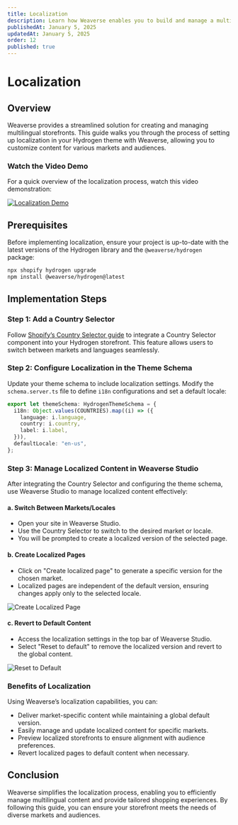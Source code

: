 ```yaml
---
title: Localization  
description: Learn how Weaverse enables you to build and manage a multilingual storefront effortlessly.  
publishedAt: January 5, 2025  
updatedAt: January 5, 2025  
order: 12  
published: true  
---
```


# Localization

## Overview

Weaverse provides a streamlined solution for creating and managing multilingual storefronts. This guide walks you through the process of setting up localization in your Hydrogen theme with Weaverse, allowing you to customize content for various markets and audiences.

### Watch the Video Demo

For a quick overview of the localization process, watch this video demonstration:

[![Localization Demo](https://img.youtube.com/vi/LJy_KxVeUcs/0.jpg)](https://www.youtube.com/watch?v=LJy_KxVeUcs)

## Prerequisites

Before implementing localization, ensure your project is up-to-date with the latest versions of the Hydrogen library and the `@weaverse/hydrogen` package:

```bash
npx shopify hydrogen upgrade
npm install @weaverse/hydrogen@latest
```

## Implementation Steps

### Step 1: Add a Country Selector

Follow [Shopify’s Country Selector guide](https://shopify.dev/docs/storefronts/headless/hydrogen/markets/country-selector) to integrate a Country Selector component into your Hydrogen storefront. This feature allows users to switch between markets and languages seamlessly.

### Step 2: Configure Localization in the Theme Schema

Update your theme schema to include localization settings. Modify the `schema.server.ts` file to define `i18n` configurations and set a default locale:

```typescript
export let themeSchema: HydrogenThemeSchema = {
  i18n: Object.values(COUNTRIES).map((i) => ({
    language: i.language,
    country: i.country,
    label: i.label,
  })),
  defaultLocale: "en-us",
};
```

### Step 3: Manage Localized Content in Weaverse Studio

After integrating the Country Selector and configuring the theme schema, use Weaverse Studio to manage localized content effectively:

#### a. **Switch Between Markets/Locales**
- Open your site in Weaverse Studio.
- Use the Country Selector to switch to the desired market or locale.
- You will be prompted to create a localized version of the selected page.

#### b. **Create Localized Pages**
- Click on "Create localized page" to generate a specific version for the chosen market.
- Localized pages are independent of the default version, ensuring changes apply only to the selected locale.

![Create Localized Page](https://cdn.shopify.com/s/files/1/0838/0052/3057/files/create_localized_page.png?v=1735900595)

#### c. **Revert to Default Content**
- Access the localization settings in the top bar of Weaverse Studio.
- Select "Reset to default" to remove the localized version and revert to the global content.

![Reset to Default](https://cdn.shopify.com/s/files/1/0838/0052/3057/files/reset_localization.png?v=1735900576)

### Benefits of Localization

Using Weaverse’s localization capabilities, you can:
- Deliver market-specific content while maintaining a global default version.
- Easily manage and update localized content for specific markets.
- Preview localized storefronts to ensure alignment with audience preferences.
- Revert localized pages to default content when necessary.

## Conclusion

Weaverse simplifies the localization process, enabling you to efficiently manage multilingual content and provide tailored shopping experiences. By following this guide, you can ensure your storefront meets the needs of diverse markets and audiences.
